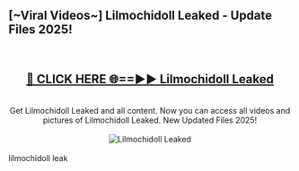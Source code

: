 <h2>[~Viral Videos~] Lilmochidoll Leaked - Update Files 2025!</h2>
<br>
<div align="center">
<h2><a href="https://betterlinks.top/A2PfLJ" rel="nofollow">🔴 CLICK HERE 🌐==►► Lilmochidoll Leaked</a></h2>
<br>
Get Lilmochidoll Leaked and all content. Now you can access all videos and pictures of Lilmochidoll Leaked. New Updated Files 2025!
<br>
<br>
<a href="https://betterlinks.top/A2PfLJ" rel="nofollow" data-target="animated-image.originalLink"><img src="https://i.ibb.co.com/WyWwxjT/player-gif2.gif" alt="Lilmochidoll Leaked" style="max-width: 100%; display: inline-block;" data-target="animated-image.originalImage"></a>
</div>
<br>
lilmochidoll leak